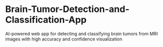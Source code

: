 # Brain-Tumor-Detection-and-Classification-App
AI-powered web app for detecting and classifying brain tumors from MRI images with high accuracy and confidence visualization
